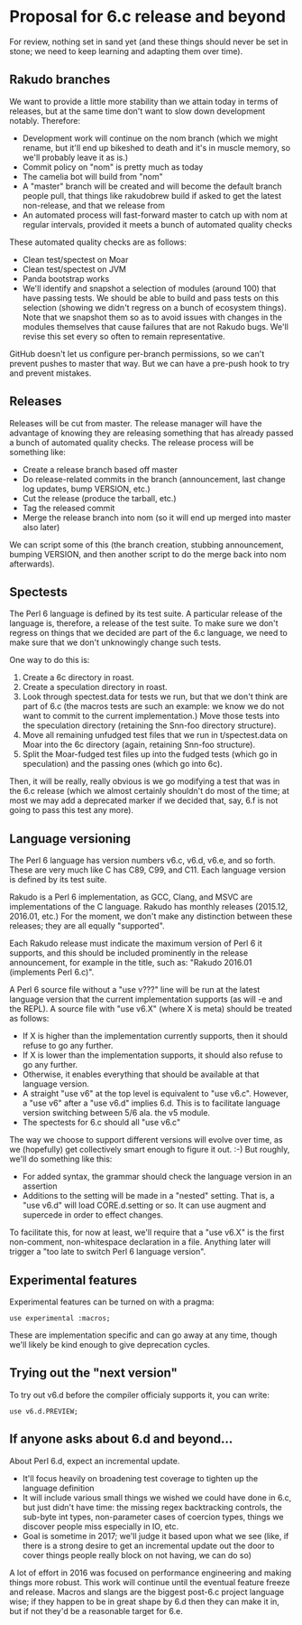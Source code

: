 # Proposal for 6.c release and beyond

For review, nothing set in sand yet (and these things should never be set in
stone; we need to keep learning and adapting them over time).

## Rakudo branches

We want to provide a little more stability than we attain today in terms of
releases, but at the same time don't want to slow down development notably.
Therefore:

* Development work will continue on the nom branch (which we might rename,
  but it'll end up bikeshed to death and it's in muscle memory, so we'll
  probably leave it as is.)
* Commit policy on "nom" is pretty much as today
* The camelia bot will build from "nom"
* A "master" branch will be created and will become the default branch
  people pull, that things like rakudobrew build if asked to get the
  latest non-release, and that we release from
* An automated process will fast-forward master to catch up with nom at
  regular intervals, provided it meets a bunch of automated quality checks

These automated quality checks are as follows:

* Clean test/spectest on Moar
* Clean test/spectest on JVM
* Panda bootstrap works
* We'll identify and snapshot a selection of modules (around 100) that have
  passing tests. We should be able to build and pass tests on this selection
  (showing we didn't regress on a bunch of ecosystem things). Note that we
  snapshot them so as to avoid issues with changes in the modules themselves
  that cause failures that are not Rakudo bugs. We'll revise this set every
  so often to remain representative.

GitHub doesn't let us configure per-branch permissions, so we can't prevent
pushes to master that way. But we can have a pre-push hook to try and prevent
mistakes.

## Releases

Releases will be cut from master. The release manager will have the advantage
of knowing they are releasing something that has already passed a bunch of
automated quality checks. The release process will be something like:

* Create a release branch based off master
* Do release-related commits in the branch (announcement, last change log
  updates, bump VERSION, etc.)
* Cut the release (produce the tarball, etc.)
* Tag the released commit
* Merge the release branch into nom (so it will end up merged into master
  also later)

We can script some of this (the branch creation, stubbing announcement,
bumping VERSION, and then another script to do the merge back into nom
afterwards).

## Spectests

The Perl 6 language is defined by its test suite. A particular release of the
language is, therefore, a release of the test suite. To make sure we don't
regress on things that we decided are part of the 6.c language, we need to
make sure that we don't unknowingly change such tests.

One way to do this is:

1. Create a 6c directory in roast.
2. Create a speculation directory in roast.
3. Look through spectest.data for tests we run, but that we don't think are
   part of 6.c (the macros tests are such an example: we know we do not want
   to commit to the current implementation.) Move those tests into the
   speculation directory (retaining the Snn-foo directory structure).
4. Move all remaining unfudged test files that we run in t/spectest.data on
   Moar into the 6c directory (again, retaining Snn-foo structure).
5. Split the Moar-fudged test files up into the fudged tests (which go in
   speculation) and the passing ones (which go into 6c).

Then, it will be really, really obvious is we go modifying a test that was in
the 6.c release (which we almost certainly shouldn't do most of the time; at
most we may add a deprecated marker if we decided that, say, 6.f is not going
to pass this test any more).

## Language versioning

The Perl 6 language has version numbers v6.c, v6.d, v6.e, and so forth. These
are very much like C has C89, C99, and C11. Each language version is defined
by its test suite.

Rakudo is a Perl 6 implementation, as GCC, Clang, and MSVC are implementations
of the C language. Rakudo has monthly releases (2015.12, 2016.01, etc.) For
the moment, we don't make any distinction between these releases; they are all
equally "supported".

Each Rakudo release must indicate the maximum version of Perl 6 it supports,
and this should be included prominently in the release announcement, for
example in the title, such as: "Rakudo 2016.01 (implements Perl 6.c)".

A Perl 6 source file without a "use v???" line will be run at the latest
language version that the current implementation supports (as will -e and
the REPL). A source file with "use v6.X" (where X is meta) should be
treated as follows:

* If X is higher than the implementation currently supports, then it should
  refuse to go any further.
* If X is lower than the implementation supports, it should also refuse to
  go any further.
* Otherwise, it enables everything that should be available at that language
  version.
* A straight "use v6" at the top level is equivalent to "use v6.c". However,
  a "use v6" after a "use v6.d" implies 6.d. This is to facilitate language
  version switching between 5/6 ala. the v5 module.
* The spectests for 6.c should all "use v6.c"

The way we choose to support different versions will evolve over time, as we
(hopefully) get collectively smart enough to figure it out. :-) But roughly,
we'll do something like this:

* For added syntax, the grammar should check the language version in an
  assertion
* Additions to the setting will be made in a "nested" setting. That is, a
  "use v6.d" will load CORE.d.setting or so. It can use augment and
  supercede in order to effect changes.

To facilitate this, for now at least, we'll require that a "use v6.X" is the
first non-comment, non-whitespace declaration in a file. Anything later will
trigger a "too late to switch Perl 6 language version".

## Experimental features

Experimental features can be turned on with a pragma:

    use experimental :macros;

These are implementation specific and can go away at any time, though we'll
likely be kind enough to give deprecation cycles.

## Trying out the "next version"

To try out v6.d before the compiler officialy supports it, you can write:

    use v6.d.PREVIEW;

## If anyone asks about 6.d and beyond...

About Perl 6.d, expect an incremental update.

* It'll focus heavily on broadening test coverage to tighten up the language
  definition
* It will include various small things we wished we could have done in 6.c,
  but just didn't have time: the missing regex backtracking controls, the
  sub-byte int types, non-parameter cases of coercion types, things we
  discover people miss especially in IO, etc.
* Goal is sometime in 2017; we'll judge it based upon what we see (like, if
  there is a strong desire to get an incremental update out the door to cover
  things people really block on not having, we can do so)

A lot of effort in 2016 was focused on performance engineering and making things
more robust. This work will continue until the eventual feature freeze and release.
Macros and slangs are the biggest post-6.c project language wise;
if they happen to be in great shape by 6.d then they can make it in, but if
not they'd be a reasonable target for 6.e.
